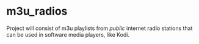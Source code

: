 # m3u_radios
Project will consist of m3u playlists from _public_ internet radio stations that can be used in software media players, like Kodi.
